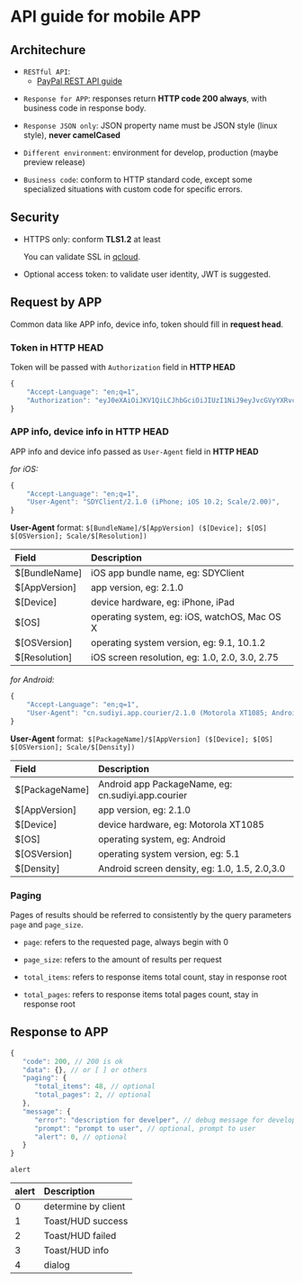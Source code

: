 # API guide for mobile APP


## Architechure

* `RESTful API`:
	* [PayPal REST API guide](https://github.com/paypal/api-standards/blob/master/api-style-guide.md)
<!-- 	* [Microsoft REST API guide](https://github.com/Microsoft/api-guidelines/blob/master/Guidelines.md) -->

* `Response for APP`: responses return **HTTP code 200 always**, with business code in response body.

* `Response JSON only`: JSON property name must be JSON style (linux style), **never camelCased**

* `Different environment`: environment for develop, production (maybe preview release)

* `Business code`: conform to HTTP standard code, except some specialized situations with custom code for specific errors.


## Security

* HTTPS only: conform **TLS1.2** at least

	You can validate SSL in [qcloud](https://www.qcloud.com/product/ssl).

* Optional access token: to validate user identity, JWT is suggested.


## Request by APP

Common data like APP info, device info, token should fill in **request head**.


### Token in HTTP HEAD

Token will be passed with `Authorization` field in **HTTP HEAD**

``` javascript
{
    "Accept-Language": "en;q=1",
    "Authorization": "eyJ0eXAiOiJKV1QiLCJhbGciOiJIUzI1NiJ9eyJvcGVyYXRvcl9pZCI6MiwiaWF0IjoxNDg2MTg2NDMwLCJpc3MiOiJndWd1YmFuZyJ9.5-cwqbZN4CknOD8jZcO_2MQdK4pjCk4PJE7PfVstwpw",
}
```


### APP info, device info in HTTP HEAD

APP info and device info passed as `User-Agent` field in **HTTP HEAD**

*for iOS:*

``` javascript
{
    "Accept-Language": "en;q=1",
    "User-Agent": "SDYClient/2.1.0 (iPhone; iOS 10.2; Scale/2.00)",
}
```

**User-Agent** format: 
`$[BundleName]/$[AppVersion] ($[Device]; $[OS] $[OSVersion]; Scale/$[Resolution])`

| Field | Description |
|:-------------|:-------------|
| $[BundleName] | iOS app bundle name, eg: SDYClient | 
| $[AppVersion] | app version, eg: 2.1.0 | 
| $[Device] | device hardware, eg: iPhone, iPad | 
| $[OS] | operating system, eg: iOS, watchOS, Mac OS X | 
| $[OSVersion] | operating system version, eg: 9.1, 10.1.2 | 
| $[Resolution] | iOS screen resolution, eg: 1.0, 2.0, 3.0, 2.75 | 


*for Android:*

``` javascript
{
    "Accept-Language": "en;q=1",
    "User-Agent": "cn.sudiyi.app.courier/2.1.0 (Motorola XT1085; Android 5.1; Scale/2.00)"
}
```

**User-Agent** format: 
`$[PackageName]/$[AppVersion] ($[Device]; $[OS] $[OSVersion]; Scale/$[Density])`

| Field | Description |
|:-------------|:-------------|
| $[PackageName] | Android app PackageName, eg: cn.sudiyi.app.courier | 
| $[AppVersion] | app version, eg: 2.1.0 | 
| $[Device] | device hardware, eg: Motorola XT1085 | 
| $[OS] | operating system, eg: Android | 
| $[OSVersion] | operating system version, eg: 5.1 | 
| $[Density] | Android screen density, eg: 1.0, 1.5, 2.0,3.0 | 


### Paging

Pages of results should be referred to consistently by the query parameters `page` and `page_size`.

* `page`: refers to the requested page, always begin with 0

* `page_size`: refers to the amount of results per request

* `total_items`: refers to response items total count, stay in response root

* `total_pages`: refers to response items total pages count, stay in response root


## Response to APP

``` javascript
{
   "code": 200, // 200 is ok
   "data": {}, // or [ ] or others
   "paging": {
      "total_items": 48, // optional
      "total_pages": 2, // optional
   },
   "message": {
      "error": "description for develper", // debug message for developer
      "prompt": "prompt to user", // optional, prompt to user
      "alert": 0, // optional
   }
}
```

`alert`

| alert | Description |
|:-------------|:-------------|
| 0 | determine by client | 
| 1 | Toast/HUD success | 
| 2 | Toast/HUD failed | 
| 3 | Toast/HUD info | 
| 4 | dialog | 

